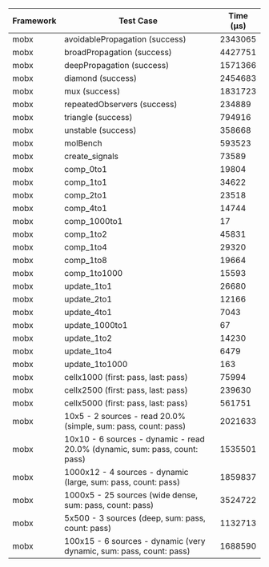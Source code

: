 | Framework | Test Case | Time (μs) |
| --- | --- | --- |
| mobx | avoidablePropagation (success) | 2343065 |
| mobx | broadPropagation (success) | 4427751 |
| mobx | deepPropagation (success) | 1571366 |
| mobx | diamond (success) | 2454683 |
| mobx | mux (success) | 1831723 |
| mobx | repeatedObservers (success) | 234889 |
| mobx | triangle (success) | 794916 |
| mobx | unstable (success) | 358668 |
| mobx | molBench | 593523 |
| mobx | create_signals | 73589 |
| mobx | comp_0to1 | 19804 |
| mobx | comp_1to1 | 34622 |
| mobx | comp_2to1 | 23518 |
| mobx | comp_4to1 | 14744 |
| mobx | comp_1000to1 | 17 |
| mobx | comp_1to2 | 45831 |
| mobx | comp_1to4 | 29320 |
| mobx | comp_1to8 | 19664 |
| mobx | comp_1to1000 | 15593 |
| mobx | update_1to1 | 26680 |
| mobx | update_2to1 | 12166 |
| mobx | update_4to1 | 7043 |
| mobx | update_1000to1 | 67 |
| mobx | update_1to2 | 14230 |
| mobx | update_1to4 | 6479 |
| mobx | update_1to1000 | 163 |
| mobx | cellx1000 (first: pass, last: pass) | 75994 |
| mobx | cellx2500 (first: pass, last: pass) | 239630 |
| mobx | cellx5000 (first: pass, last: pass) | 561751 |
| mobx | 10x5 - 2 sources - read 20.0% (simple, sum: pass, count: pass) | 2021633 |
| mobx | 10x10 - 6 sources - dynamic - read 20.0% (dynamic, sum: pass, count: pass) | 1535501 |
| mobx | 1000x12 - 4 sources - dynamic (large, sum: pass, count: pass) | 1859837 |
| mobx | 1000x5 - 25 sources (wide dense, sum: pass, count: pass) | 3524722 |
| mobx | 5x500 - 3 sources (deep, sum: pass, count: pass) | 1132713 |
| mobx | 100x15 - 6 sources - dynamic (very dynamic, sum: pass, count: pass) | 1688590 |
